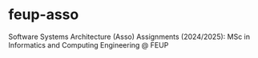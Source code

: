 # feup-asso
Software Systems Architecture (Asso) Assignments (2024/2025): MSc in Informatics and Computing Engineering @ FEUP
